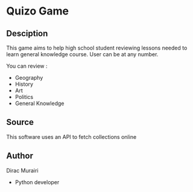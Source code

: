 # Quizo Game

## Desciption

This game aims to help high school student reviewing lessons needed to learn
general knowledge course.
User can be at any number.

You can review :

* Geography
* History
* Art
* Politics
* General Knowledge

## Source

This software uses an API to fetch collections online

## Author

Dirac Murairi

* Python developer  
